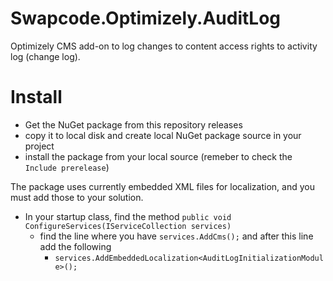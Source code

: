 # Swapcode.Optimizely.AuditLog
Optimizely CMS add-on to log changes to content access rights to activity log (change log).

# Install
- Get the NuGet package from this repository releases
- copy it to local disk and create local NuGet package source in your project
- install the package from your local source (remeber to check the `Include prerelease`)

The package uses currently embedded XML files for localization, and you must add those to your solution.
- In your startup class, find the method `public void ConfigureServices(IServiceCollection services)`
  - find the line where you have `services.AddCms();` and after this line add the following
    - `services.AddEmbeddedLocalization<AuditLogInitializationModule>();`
